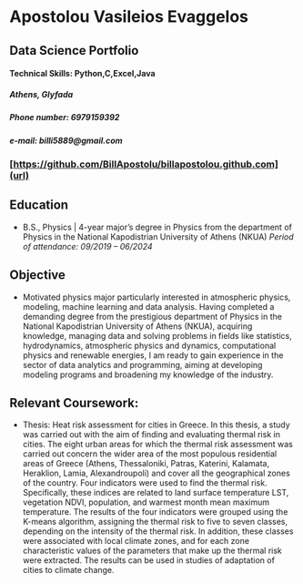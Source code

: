 # Apostolou Vasileios Evaggelos 
## Data Science Portfolio
#### Technical Skills: Python,C,Excel,Java 
##### _Athens, Glyfada_
##### _Phone number: 6979159392_
##### _e-mail: billi5889@gmail.com_
### [https://github.com/BillApostolu/billapostolou.github.com](url) 
## Education	        		
- B.S., Physics | 4-year major’s degree in Physics from the department of Physics in the National Kapodistrian University of Athens (NKUA) _Period of attendance: 09/2019 – 06/2024_

## Objective
- Motivated physics major particularly interested in atmospheric physics, modeling,  machine learning and data analysis. Having completed a demanding degree from the prestigious department of Physics in the National Kapodistrian University of Athens (NKUA), acquiring knowledge, managing data and solving problems in fields like statistics, hydrodynamics, atmospheric physics and dynamics, computational physics and renewable energies, I am ready to gain experience in the sector of data analytics and programming, aiming at developing modeling programs and broadening my knowledge of the industry.

## Relevant Coursework:
- Thesis: Heat risk assessment for cities in Greece.
In this thesis, a study was carried out with the aim of finding and evaluating thermal risk in cities. The eight urban areas for which the thermal risk assessment was carried out concern the wider area of the most populous residential areas of Greece (Athens, Thessaloniki, Patras, Katerini, Kalamata, Heraklion, Lamia, Alexandroupoli) and cover all the geographical zones of the country. Four indicators were used to find the thermal risk. Specifically, these indices are related to land surface temperature LST, vegetation NDVI, population, and warmest month mean maximum temperature. The results of the four indicators were grouped using the K-means algorithm, assigning the thermal risk to five to seven classes, depending on the intensity of the thermal risk. In addition, these classes were associated with local climate zones, and for each zone characteristic values of the parameters that make up the thermal risk were extracted. The results can be used in studies of adaptation of cities to climate change.


